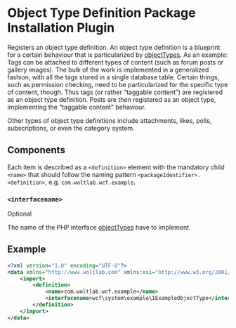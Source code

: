 # Object Type Definition Package Installation Plugin

Registers an object type definition.
An object type definition is a blueprint for a certain behaviour that is particularized by [objectTypes](package_pip_object-type.md).
As an example: Tags can be attached to different types of content (such as forum posts or gallery images).
The bulk of the work is implemented in a generalized fashion, with all the tags stored in a single database table.
Certain things, such as permission checking, need to be particularized for the specific type of content, though.
Thus tags (or rather “taggable content”) are registered as an object type definition.
Posts are then registered as an object type, implementing the “taggable content” behaviour.

Other types of object type definitions include attachments, likes, polls, subscriptions, or even the category system.

## Components

Each item is described as a `<definition>` element with the mandatory child `<name>` that should follow the naming pattern `<packageIdentifier>.<definition>`, e.g. `com.woltlab.wcf.example`.

### `<interfacename>`

<span class="label label-info">Optional</span>

The name of the PHP interface [objectTypes](package_pip_object-type.md) have to implement.

## Example

```xml
<?xml version="1.0" encoding="UTF-8"?>
<data xmlns="http://www.woltlab.com" xmlns:xsi="http://www.w3.org/2001/XMLSchema-instance" xsi:schemaLocation="http://www.woltlab.com http://www.woltlab.com/XSD/2019/objectTypeDefinition.xsd">
	<import>
		<definition>
			<name>com.woltlab.wcf.example</name>
			<interfacename>wcf\system\example\IExampleObjectType</interfacename>
		</definition>
	</import>
</data>
```
